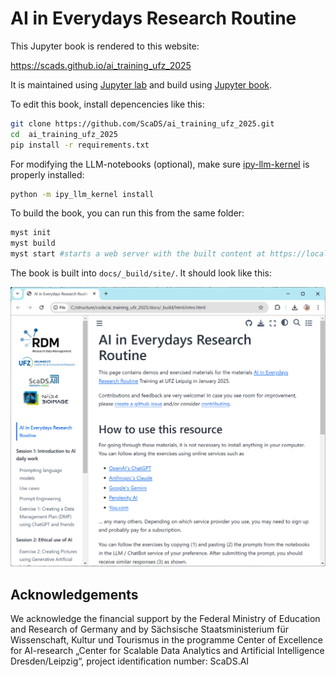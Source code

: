 # AI in Everydays Research Routine

This Jupyter book is rendered to this website:

<https://scads.github.io/ai_training_ufz_2025>

It is maintained using [Jupyter lab](https://jupyterlab.readthedocs.io/en/stable/) and build using [Jupyter book](https://jupyterbook.org/intro.html).

To edit this book, install depencencies like this:

```bash
git clone https://github.com/ScaDS/ai_training_ufz_2025.git
cd  ai_training_ufz_2025
pip install -r requirements.txt
```

For modifying the LLM-notebooks (optional), make sure [ipy-llm-kernel](https://github.com/haesleinhuepf/ipy-llm-kernel?tab=readme-ov-file#installation) is properly installed:

```bash
python -m ipy_llm_kernel install
```

To build the book, you can run this from the same folder:

```bash
myst init
myst build
myst start #starts a web server with the built content at https://localhost:3000
```

The book is built into `docs/_build/site/`. It should look like this:

![](docs/book.png)

## Acknowledgements

We acknowledge the financial support by the Federal Ministry of Education and Research of Germany and by Sächsische Staatsministerium für Wissenschaft, Kultur und Tourismus in the programme Center of Excellence for AI-research „Center for Scalable Data Analytics and Artificial Intelligence Dresden/Leipzig“, project identification number: ScaDS.AI
